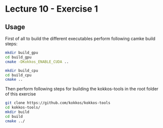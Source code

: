 # Lecture 10 - Exercise 1
## Usage

First of all to build the different executables perform following camke build steps:

```bash
mkdir build_gpu
cd build_gpu
cmake -DKokkos_ENABLE_CUDA ..

mkdir build_cpu
cd build_cpu
cmake ..
```

Then perform following steps for building the kokkos-tools in the root folder of this exercise

```bash
git clone https://github.com/kokkos/kokkos-tools
cd kokkos-tools/
mkdir build
cd build
cmake ../
```
